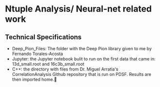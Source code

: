 # Ntuple Analysis/ Neural-net related work

## Technical Specifications
- Deep_Pion_Files: The folder with the Deep Pion library given to me by Fernando Torales-Acosta
- Jupyter: the Jupyter notebook bulit to run on the first data that came in: 13d_small.root and 16c3b_small.root
- C++: the directory with files from Dr. Miguel Arratia's CorrelationAnalysis Github repository that is run on PDSF. Results are then imported home.
